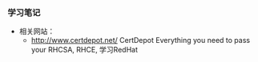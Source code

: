 ### 学习笔记

* 相关网站：
  * http://www.certdepot.net/  CertDepot Everything you need to pass your RHCSA, RHCE, 学习RedHat

